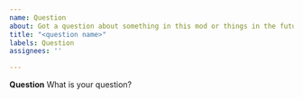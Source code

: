 ```yaml
---
name: Question
about: Got a question about something in this mod or things in the future?
title: "<question name>"
labels: Question
assignees: ''

---
```


**Question**
What is your question?
